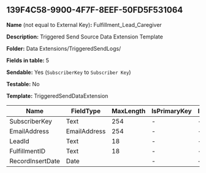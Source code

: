 ## 139F4C58-9900-4F7F-8EEF-50FD5F531064

**Name** (not equal to External Key)**:** Fulfillment_Lead_Caregiver

**Description:** Triggered Send Source Data Extension Template

**Folder:** Data Extensions/TriggeredSendLogs/

**Fields in table:** 5

**Sendable:** Yes (`SubscriberKey` to `Subscriber Key`)

**Testable:** No

**Template:** TriggeredSendDataExtension

| Name | FieldType | MaxLength | IsPrimaryKey | IsNullable | DefaultValue |
| --- | --- | --- | --- | --- | --- |
| SubscriberKey | Text | 254 | - | - |  |
| EmailAddress | EmailAddress | 254 | - | - |  |
| LeadId | Text | 18 | - | - |  |
| FulfillmentID | Text | 18 | - | - |  |
| RecordInsertDate | Date |  | - | + | GetDate() |
